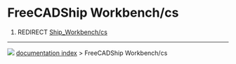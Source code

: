 # FreeCADShip Workbench/cs
1.  REDIRECT [Ship_Workbench/cs](Ship_Workbench/cs.md)



---
![](images/Right_arrow.png) [documentation index](../README.md) > FreeCADShip Workbench/cs
